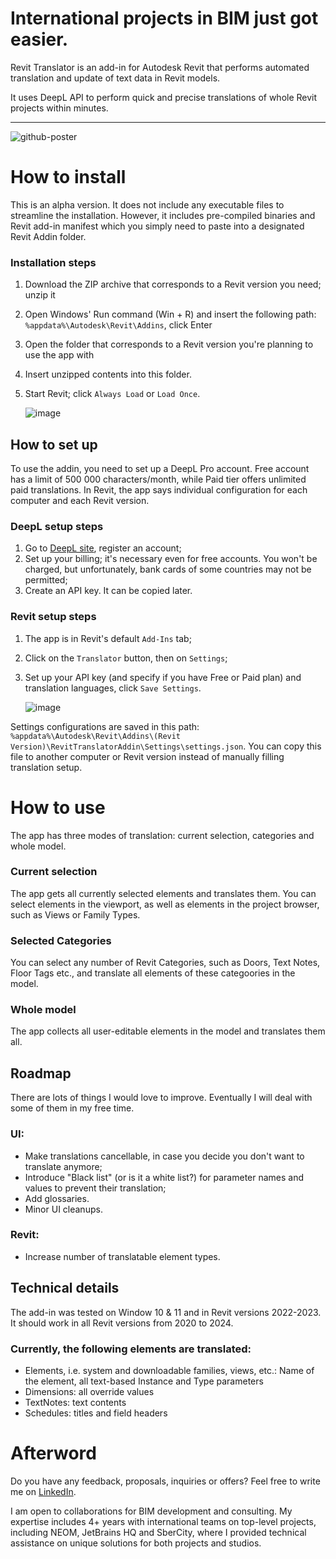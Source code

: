 # International projects in BIM just got easier.
Revit Translator is an add-in for Autodesk Revit that performs automated translation and update of text data in Revit models.

It uses DeepL API to perform quick and precise translations of whole Revit projects within minutes.

---

![github-poster](https://github.com/Krachkovskii/RevitTranslator/assets/117347760/34d3c2e5-4887-45ca-9d2a-754ee7dc71a2)

# How to install
This is an alpha version. It does not include any executable files to streamline the installation. However, it includes pre-compiled binaries and Revit add-in manifest which you simply need to paste into a designated Revit Addin folder.
### Installation steps
1. Download the ZIP archive that corresponds to a Revit version you need; unzip it
2. Open Windows' Run command (Win + R) and insert the following path: `%appdata%\Autodesk\Revit\Addins`, click Enter
3. Open the folder that corresponds to a Revit version you're planning to use the app with
4. Insert unzipped contents into this folder.
5. Start Revit; click `Always Load` or `Load Once`.

    ![image](https://github.com/Krachkovskii/RevitTranslator/assets/117347760/48934b38-dfbd-4b14-bbfd-de40818c45d5)


## How to set up
To use the addin, you need to set up a DeepL Pro account. Free account has a limit of 500 000 characters/month, while Paid tier offers unlimited paid translations.
In Revit, the app says individual configuration for each computer and each Revit version.
### DeepL setup steps
1. Go to [DeepL site](www.deepl.com), register an account;
2. Set up your billing; it's necessary even for free accounts. You won't be charged, but unfortunately, bank cards of some countries may not be permitted;
3. Create an API key. It can be copied later.

### Revit setup steps
1. The app is in Revit's default `Add-Ins` tab;
2. Click on the `Translator` button, then on `Settings`;
3. Set up your API key (and specify if you have Free or Paid plan) and translation languages, click `Save Settings`.

    ![image](https://github.com/Krachkovskii/RevitTranslator/assets/117347760/910ef370-b7b9-4b71-a11e-69cd0c200b6a)

Settings configurations are saved in this path: `%appdata%\Autodesk\Revit\Addins\(Revit Version)\RevitTranslatorAddin\Settings\settings.json`. You can copy this file to another computer or Revit version instead of manually filling translation setup.

# How to use  
The app has three modes of translation: current selection, categories and whole model.
### Current selection
The app gets all currently selected elements and translates them. You can select elements in the viewport, as well as elements in the project browser, such as Views or Family Types.
### Selected Categories
You can select any number of Revit Categories, such as Doors, Text Notes, Floor Tags etc., and translate all elements of these categoories in the model.
### Whole model
The app collects all user-editable elements in the model and translates them all.

## Roadmap
There are lots of things I would love to improve. Eventually I will deal with some of them in my free time.
### UI:
* Make translations cancellable, in case you decide you don't want to translate anymore;
* Introduce "Black list" (or is it a white list?) for parameter names and values to prevent their translation;
* Add glossaries.
* Minor UI cleanups.
### Revit:
* Increase number of translatable element types.

## Technical details
The add-in was tested on Window 10 & 11 and in Revit versions 2022-2023. It should work in all Revit versions from 2020 to 2024.
### Currently, the following elements are translated:
* Elements, i.e. system and downloadable families, views, etc.: Name of the element, all text-based Instance and Type parameters
* Dimensions: all override values
* TextNotes: text contents
* Schedules: titles and field headers

# Afterword
Do you have any feedback, proposals, inquiries or offers? Feel free to write me on [LinkedIn](https://www.linkedin.com/in/ilia-krachkovskii/). 

I am open to collaborations for BIM development and consulting. My expertise includes 4+ years with international teams on top-level projects, including NEOM, JetBrains HQ and SberCity, where I provided technical assistance on unique solutions for both projects and studios.
